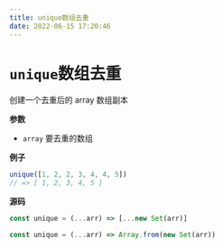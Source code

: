 ```yaml
---
title: unique数组去重
date: 2022-06-15 17:20:46
---
```

# `unique`数组去重

创建一个去重后的 array 数组副本

**参数**

- `array` 要去重的数组

**例子**

```js
unique([1, 2, 2, 3, 4, 4, 5])
// => [ 1, 2, 3, 4, 5 ]
```

**源码**

```js
const unique = (...arr) => [...new Set(arr)]

const unique = (...arr) => Array.from(new Set(arr))
```
